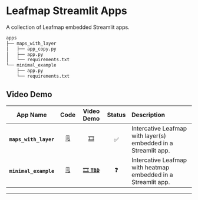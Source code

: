 # Leafmap Streamlit Apps

A collection of Leafmap embedded Streamlit apps.

```sh
apps
├── maps_with_layer
│   ├── app_copy.py
│   ├── app.py
│   └── requirements.txt
└── minimal_example
    ├── app.py
    └── requirements.txt
```

## Video Demo

| App Name | Code | Video Demo | Status | Description |
|---|:---:|:---:|:---:|:---|
| **`maps_with_layer`** | [🗒️][#app-maps-with-layer] | [🎞️][#video-leafmap-with-layer] | ✅ | Intercative Leafmap with layer(s) embedded in a Streamlit app. |
| **`minimal_example`** | [🗒️][#app-minimal-example] | [🎞️ **`TBD`**][#video-minimal-example] | ❓ | Intercative Leafmap with heatmap embedded in a Streamlit app. |


[#video-leafmap-with-layer]: https://youtu.be/sBGZXEEQcTw
[#app-maps-with-layer]: ./apps/maps_with_layer

[#video-minimal-example]: ./README.md
[#app-minimal-example]: ./apps/minimal_example

---
